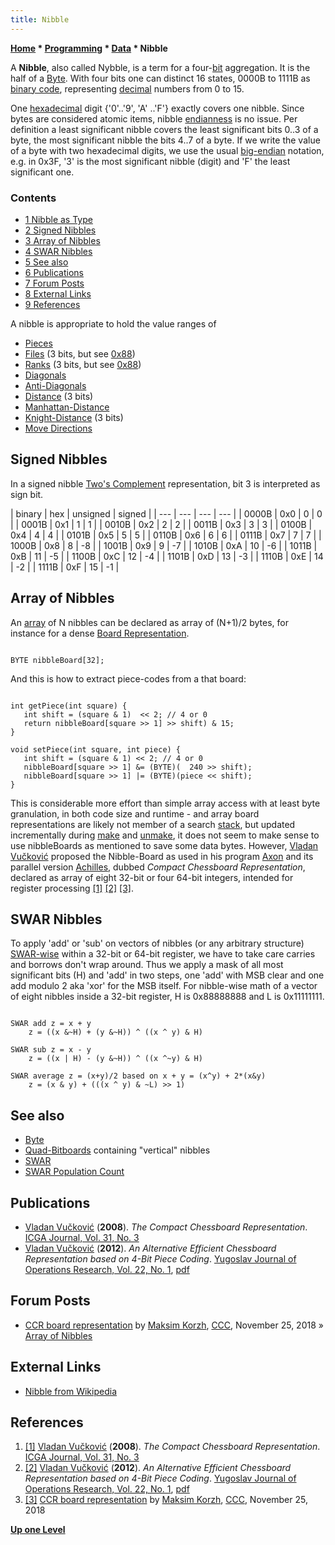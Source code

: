 ```yaml
---
title: Nibble
---
```

**[Home](Home "Home") \* [Programming](Programming "Programming") \* [Data](Data "Data") \* Nibble**


A **Nibble**, also called Nybble, is a term for a four-[bit](Bit "Bit") aggregation. It is the half of a [Byte](Byte "Byte"). With four bits one can distinct 16 states, 0000B to 1111B as [binary code](https://en.wikipedia.org/wiki/Binary_code), representing [decimal](https://en.wikipedia.org/wiki/Decimal) numbers from 0 to 15.


One [hexadecimal](https://en.wikipedia.org/wiki/Hexadecimal) digit {'0'..'9', 'A' ..'F'} exactly covers one nibble. Since bytes are considered atomic items, nibble [endianness](Endianness "Endianness") is no issue. Per definition a least significant nibble covers the least significant bits 0..3 of a byte, the most significant nibble the bits 4..7 of a byte. If we write the value of a byte with two hexadecimal digits, we use the usual [big-endian](Big-endian "Big-endian") notation, e.g. in 0x3F, '3' is the most significant nibble (digit) and 'F' the least significant one.



### Contents


* [1 Nibble as Type](#nibble-as-type)
* [2 Signed Nibbles](#signed-nibbles)
* [3 Array of Nibbles](#array-of-nibbles)
* [4 SWAR Nibbles](#swar-nibbles)
* [5 See also](#see-also)
* [6 Publications](#publications)
* [7 Forum Posts](#forum-posts)
* [8 External Links](#external-links)
* [9 References](#references)






A nibble is appropriate to hold the value ranges of



* [Pieces](Pieces "Pieces")
* [Files](Files "Files") (3 bits, but see [0x88](0x88 "0x88"))
* [Ranks](Ranks "Ranks") (3 bits, but see [0x88](0x88 "0x88"))
* [Diagonals](Diagonals "Diagonals")
* [Anti-Diagonals](Anti-Diagonals "Anti-Diagonals")
* [Distance](Distance "Distance") (3 bits)
* [Manhattan-Distance](Manhattan-Distance "Manhattan-Distance")
* [Knight-Distance](Knight-Distance "Knight-Distance") (3 bits)
* [Move Directions](Direction#MoveDirections "Direction")


## Signed Nibbles


In a signed nibble [Two's Complement](General_Setwise_Operations#TheTwosComplement "General Setwise Operations") representation, bit 3 is interpreted as sign bit.





|  binary
 |  hex
 |  unsigned
 |  signed
 |
| --- | --- | --- | --- |
|  0000B
 |  0x0
 |  0
 |  0
 |
|  0001B
 |  0x1
 |  1
 |  1
 |
|  0010B
 |  0x2
 |  2
 |  2
 |
|  0011B
 |  0x3
 |  3
 |  3
 |
|  0100B
 |  0x4
 |  4
 |  4
 |
|  0101B
 |  0x5
 |  5
 |  5
 |
|  0110B
 |  0x6
 |  6
 |  6
 |
|  0111B
 |  0x7
 |  7
 |  7
 |
|  1000B
 |  0x8
 |  8
 |  -8
 |
|  1001B
 |  0x9
 |  9
 |  -7
 |
|  1010B
 |  0xA
 |  10
 |  -6
 |
|  1011B
 |  0xB
 |  11
 |  -5
 |
|  1100B
 |  0xC
 |  12
 |  -4
 |
|  1101B
 |  0xD
 |  13
 |  -3
 |
|  1110B
 |  0xE
 |  14
 |  -2
 |
|  1111B
 |  0xF
 |  15
 |  -1
 |






## Array of Nibbles


An [array](Array "Array") of N nibbles can be declared as array of (N+1)/2 bytes, for instance for a dense [Board Representation](Board_Representation "Board Representation").




```

BYTE nibbleBoard[32];

```

And this is how to extract piece-codes from a that board:




```

int getPiece(int square) {
   int shift = (square & 1)  << 2; // 4 or 0
   return nibbleBoard[square >> 1] >> shift) & 15;
}

void setPiece(int square, int piece) {
   int shift = (square & 1) << 2; // 4 or 0
   nibbleBoard[square >> 1] &= (BYTE)(  240 >> shift);
   nibbleBoard[square >> 1] |= (BYTE)(piece << shift);
}

```

This is considerable more effort than simple array access with at least byte granulation, in both code size and runtime - and array board representations are likely not member of a search [stack](Stack "Stack"), but updated incrementally during [make](Make_Move "Make Move") and [unmake](Unmake_Move "Unmake Move"), it does not seem to make sense to use nibbleBoards as mentioned to save some data bytes. However, [Vladan Vučković](Vladan_Vu%C4%8Dkovi%C4%87 "Vladan Vučković") proposed the Nibble-Board as used in his program [Axon](Axon "Axon") and its parallel version [Achilles](Achilles "Achilles"), dubbed *Compact Chessboard Representation*, declared as array of eight 32-bit or four 64-bit integers, intended for register processing <a id="cite-note-1" href="#cite-ref-1">[1]</a> <a id="cite-note-2" href="#cite-ref-2">[2]</a> <a id="cite-note-3" href="#cite-ref-3">[3]</a>.



## SWAR Nibbles


To apply 'add' or 'sub' on vectors of nibbles (or any arbitrary structure) [SWAR-wise](SIMD_and_SWAR_Techniques#SWAR "SIMD and SWAR Techniques") within a 32-bit or 64-bit register, we have to take care carries and borrows don't wrap around. Thus we apply a mask of all most significant bits (H) and 'add' in two steps, one 'add' with MSB clear and one add modulo 2 aka 'xor' for the MSB itself. For nibble-wise math of a vector of eight nibbles inside a 32-bit register, H is 0x88888888 and L is 0x11111111.




```

SWAR add z = x + y
    z = ((x &~H) + (y &~H)) ^ ((x ^ y) & H)
 
SWAR sub z = x - y
    z = ((x | H) - (y &~H)) ^ ((x ^~y) & H)
 
SWAR average z = (x+y)/2 based on x + y = (x^y) + 2*(x&y)
    z = (x & y) + (((x ^ y) & ~L) >> 1)

```

## See also


* [Byte](Byte "Byte")
* [Quad-Bitboards](Quad-Bitboards "Quad-Bitboards") containing "vertical" nibbles
* [SWAR](SIMD_and_SWAR_Techniques#SWAR "SIMD and SWAR Techniques")
* [SWAR Population Count](Population_Count#SWARPopcount "Population Count")


## Publications


* [Vladan Vučković](Vladan_Vu%C4%8Dkovi%C4%87 "Vladan Vučković") (**2008**). *The Compact Chessboard Representation*. [ICGA Journal, Vol. 31, No. 3](ICGA_Journal#31_3 "ICGA Journal")
* [Vladan Vučković](Vladan_Vu%C4%8Dkovi%C4%87 "Vladan Vučković") (**2012**). *An Alternative Efficient Chessboard Representation based on 4-Bit Piece Coding*. [Yugoslav Journal of Operations Research, Vol. 22, No. 1](http://www.doiserbia.nb.rs/issue.aspx?issueid=1761), [pdf](http://www.doiserbia.nb.rs/img/doi/0354-0243/2012/0354-02431200011V.pdf)


## Forum Posts


* [CCR board representation](http://www.talkchess.com/forum3/viewtopic.php?f=7&t=69046) by [Maksim Korzh](Maksim_Korzh "Maksim Korzh"), [CCC](CCC "CCC"), November 25, 2018 » [Array of Nibbles](#arrayofnibbles)


## External Links


* [Nibble from Wikipedia](https://en.wikipedia.org/wiki/Nibble)


## References


1. <a id="cite-ref-1" href="#cite-note-1">[1]</a> [Vladan Vučković](Vladan_Vu%C4%8Dkovi%C4%87 "Vladan Vučković") (**2008**). *The Compact Chessboard Representation*. [ICGA Journal, Vol. 31, No. 3](ICGA_Journal#31_3 "ICGA Journal")
2. <a id="cite-ref-2" href="#cite-note-2">[2]</a> [Vladan Vučković](Vladan_Vu%C4%8Dkovi%C4%87 "Vladan Vučković") (**2012**). *An Alternative Efficient Chessboard Representation based on 4-Bit Piece Coding*. [Yugoslav Journal of Operations Research, Vol. 22, No. 1](http://www.doiserbia.nb.rs/issue.aspx?issueid=1761), [pdf](http://www.doiserbia.nb.rs/img/doi/0354-0243/2012/0354-02431200011V.pdf)
3. <a id="cite-ref-3" href="#cite-note-3">[3]</a> [CCR board representation](http://www.talkchess.com/forum3/viewtopic.php?f=7&t=69046) by [Maksim Korzh](Maksim_Korzh "Maksim Korzh"), [CCC](CCC "CCC"), November 25, 2018

**[Up one Level](Data "Data")**







 
